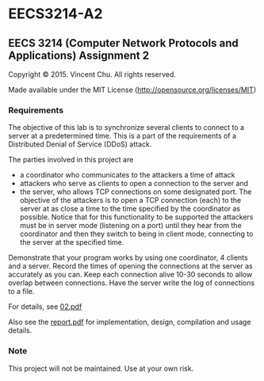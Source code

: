 # EECS3214-A2
## EECS 3214 (Computer Network Protocols and Applications) Assignment 2

Copyright &copy; 2015. Vincent Chu.
All rights reserved.

Made available under the MIT License (http://opensource.org/licenses/MIT)

### Requirements

The objective of this lab is to synchronize several clients to connect to a server 
at a predetermined time. This is a part of the requirements of a Distributed Denial
of Service (DDoS) attack.

The parties involved in this project are 
* a coordinator who communicates to the attackers a time of attack 
* attackers who serve as clients to open a connection to the server and
* the server, who allows TCP connections on some designated port. 
  The objective of the attackers is to open a TCP connection (each) to the 
  server at as close a time to the time specified by the coordinator as possible.
  Notice that for this functionality to be supported the attackers must be in server
  mode (listening on a port) until they hear from the coordinator and then they switch
  to being in client mode, connecting to the server at the specified time.

Demonstrate that your program works by using one coordinator, 4 clients and a server.
Record the times of opening the connections at the server as accurately as you can.
Keep each connection alive 10-30 seconds to allow overlap between connections.
Have the server write the log of connections to a file.

For details, see [02.pdf](02.pdf)

Also see the [report.pdf](report.pdf) for implementation, design, compilation and usage details.

### Note

This project will not be maintained.
Use at your own risk.
